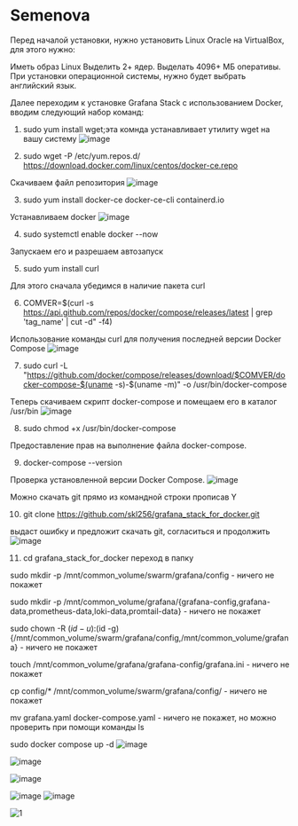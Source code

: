 # Semenova

Перед началой установки, нужно установить Linux Oracle на VirtualBox, для этого нужно:

Иметь образ Linux
Выделить 2+ ядер.
Выделать 4096+ МБ оперативы.
При установки операционной системы, нужно будет выбрать английский язык.

Далее переходим к установке Grafana Stack с использованием Docker, вводим следующий набор команд:

1. sudo yum install wget;эта комнда устанавливает утилиту wget на вашу систему
![image](https://github.com/user-attachments/assets/b2650d1d-f531-4e25-9842-012e9076cc60)

2. sudo wget -P /etc/yum.repos.d/ https://download.docker.com/linux/centos/docker-ce.repo

Скачиваем файл репозитория
![image](https://github.com/user-attachments/assets/8974b604-8238-4c21-aa7e-33faa8bc1952)

3. sudo yum install docker-ce docker-ce-cli containerd.io

Устанавливаем docker
![image](https://github.com/user-attachments/assets/ffdd913c-33d2-4489-a59c-581928dbc968)

4. sudo systemctl enable docker --now

Запускаем его и разрешаем автозапуск

5. sudo yum install curl

Для этого сначала убедимся в наличие пакета curl

6. COMVER=$(curl -s https://api.github.com/repos/docker/compose/releases/latest | grep 'tag_name' | cut -d\" -f4)

Использование команды curl для получения последней версии Docker Compose
![image](https://github.com/user-attachments/assets/1a319c45-0467-4354-80ae-8adb82d8ad57)

7. sudo curl -L "https://github.com/docker/compose/releases/download/$COMVER/docker-compose-$(uname -s)-$(uname -m)" -o /usr/bin/docker-compose

Tеперь скачиваем скрипт docker-compose и помещаем его в каталог /usr/bin
![image](https://github.com/user-attachments/assets/6f4a7ffc-ff0c-4155-a082-07d7d0efc5e5)

8. sudo chmod +x /usr/bin/docker-compose

Предоставление прав на выполнение файла docker-compose.

9. docker-compose --version

Проверка установленной версии Docker Compose.
![image](https://github.com/user-attachments/assets/5a7024a8-b070-489c-a21b-1799118f110a)

Можно скачать git прямо из командной строки прописав Y

10. git clone https://github.com/skl256/grafana_stack_for_docker.git

выдаст ошибку и предложит скачать git, согласиться и продолжить
![image](https://github.com/user-attachments/assets/b469b556-d8b7-467c-a1d9-125487dcafd8)

11. cd grafana_stack_for_docker
    переход в папку

sudo mkdir -p /mnt/common_volume/swarm/grafana/config - ничего не покажет

sudo mkdir -p /mnt/common_volume/grafana/{grafana-config,grafana-data,prometheus-data,loki-data,promtail-data} - ничего не покажет

sudo chown -R $(id -u):$(id -g) {/mnt/common_volume/swarm/grafana/config,/mnt/common_volume/grafana} - ничего не покажет

touch /mnt/common_volume/grafana/grafana-config/grafana.ini - ничего не покажет

cp config/* /mnt/common_volume/swarm/grafana/config/ - ничего не покажет

mv grafana.yaml docker-compose.yaml - ничего не покажет, но можно проверить при помощи команды ls

sudo docker compose up -d
![image](https://github.com/user-attachments/assets/a58b0533-185d-49d2-b5ae-f48ce5ec261f)

![image](https://github.com/user-attachments/assets/929f2f13-f8e2-4a24-8bef-a423f785b144)

![image](https://github.com/user-attachments/assets/3b7cdd9c-0a33-4d84-ae8d-d56f99fa35ac)

![image](https://github.com/user-attachments/assets/92943bf8-6331-4269-a1d2-f3dc44080577)
![image](https://github.com/user-attachments/assets/61c52dfe-6091-40d1-a314-80d7bca39245)













![1](https://github.com/user-attachments/assets/d47785a9-3f36-4d62-9012-bc075d5654ce)
